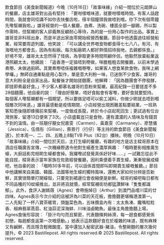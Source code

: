 飲食節目《美食新聞報道》今晚（10月16日）「故事味緣」介紹一間位於元朗屏山的餐廳，店主雄哥對出品有堅持︰「要咁樣嘅味道，就要咁樣嘅時間。有客人話趕時間，我就會同佢講不如你去快餐店啦，得半個鐘頭我做唔到嘅。你下次有個零鐘先嚟幫襯我啦。」雄哥經營的一個人餐廳，由煮、洗碗、樓面全部一腳踢，所以製作需時，但幫襯的客人卻義無反顧耐心等待，為的是一份用心製作的出品。事實上雄哥並非科班出身，而是半途出家由零開始經營西餐廳。節目中他透露過往經營船業，經常要周遊列國，他笑說︰「可以講全世界嘅食物都食得七七八八，有河、有海嘅地方都會去，因為有船廠。每次船廠啲人都好熱情招待我哋，去親都係食。」好境不常，雄哥太太忽然得了怪病，為爭取更多時間照顧伴侶，他毅然放棄船業返港照顧太太，他續說︰「返香港一定搵唔到嘢做，咪膽粗粗去開餐廳，以前未學過煮嘢、未做過廚師。其實煮嘢唔係複雜嘅嘢嚟，如果客人想食某款食物，我咪上網學囉。」無師自通重點是用心製作，單是意大利粉一味，已迷倒不少食客。雄哥的意大利粉全是自家出品，點餐後才開始搓麵團，他解釋︰「因為麵團會不停發酵，即搓即煮最好食。」不少客人都慕名雄哥的意粉來幫襯，最高紀錄一日要搓差不多28個麵團，他自豪的說︰「理由好簡單，唔好食點會有客嚟，要好食就要堅持。每個客人嚟幫襯都有一個期望，所以要做足唔可以偷工減料，你做少啲就去唔到嗰個層次同味道。」雄哥最感動是疫情期間，小店經營出現困難差點要結業，一班熟客知悉後隨即蜂擁前來幫襯，一度做成長龍，終於令小店起死回生；更試過有位台灣旅客，留港13日便來了3次。小店盛載豈只是食物，還有濃濃的人情味及有錢買不到的溫情。由一班靚仔靚女倪嘉雯（Carmen）、黃嘉雯（Carmaney）、廖慧儀（Jessica）、伍倩彤（Gillian）、蔡景行（行仔）等主持的飲食節目《美食新聞報道》，於本周一、二、四、五晚上8點TVB Plus（82台）播映。明晚（10月10日）「故事味緣」介紹一間位於天后，主打生蠔的餐廳，有趣的地方是店主樑哥原本在酒店任職廣告宣傳，一次機緣際遇令他對生蠔產生濃厚興趣︰「嗰時要影相推廣生蠔，大廚話影完相啲生蠔都會掉。我攞嚟試發覺真係好好味……」一試難忘從此不能自拔，樑哥表示當年家族在佐敦經營餐廳，因利乘便着手賣生蠔，漸漸發展成蠔吧，他自豪的說︰「嗰時30多年前，可以話係首間即叫即開賣生蠔嘅餐廳。」節目中他講解來自美國、韓國、法國等地生蠔的獨特風味，還教大家如何分辨是否新鮮，其實很簡單打開蠔殼，只要見到裙邊位會收縮便是新鮮。樑哥的蠔吧每日都有不同品種的10蚊蠔推出，並非將貨就價，經常幫襯街坊都猛讚鮮味「隻隻都識郁」。此外，食評人謝嫣薇（Agnes）會帶施焯日（Arthur）到澳門品嚐川菜的廿四味。Agnes表示今次介紹的店被評為川菜的天花板，擔擔麵更堪稱港澳第一。二人先點了一杯八寶茶暖胃，頭盤菜色為，五味攢盒內有︰太太魚凍、饞嘴粒粒香、椒麻翡翠萵苣、紅油蒜泥深海蚌、川味油鹵鮑魚。最後主角擔擔麵上場，Agnes食後形容說︰「掛汁均勻而且緊密，代表麵條夠絲滑，每一趟食都感覺係初戀，每趟都食返第一次嘅感動。」她表示這款麵好食在於複雜的味道，既有麻辣又有鹹鮮，而且隱含輕微酸度，當中還加入秘密武器-豬油，令整碗麵的層次幾何提升。© 2023 Bastillepost. All rights reserved.© 2025 Bastillepost. All rights reserved.